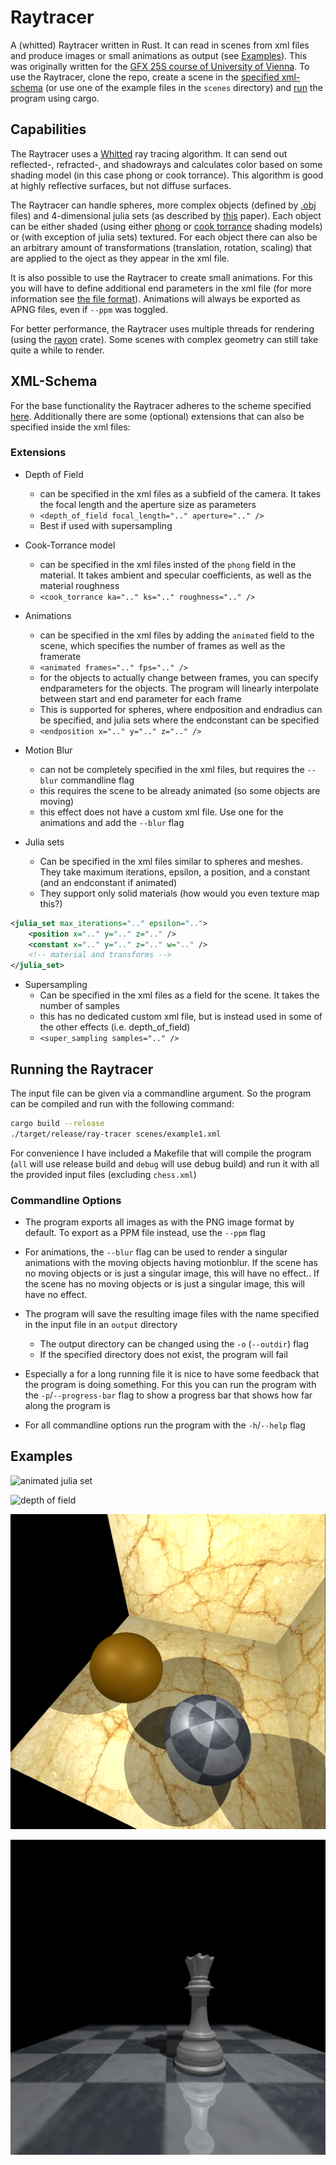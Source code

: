 # Raytracer

A (whitted) Raytracer written in Rust. It can read in scenes from xml files and produce images or small animations as output (see [Examples](#examples)).
This was originally written for the [GFX 25S course of University of Vienna](https://ufind.univie.ac.at/en/course.html?lv=052200&semester=2025S).
To use the Raytracer, clone the repo, create a scene in the [specified xml-schema](#xml-schema) (or use one of the example files in the `scenes` directory) and [run](#running-the-raytracer) the program using cargo.

## Capabilities

The Raytracer uses a [Whitted](https://www.scratchapixel.com/lessons/3d-basic-rendering/ray-tracing-overview/light-transport-ray-tracing-whitted.html) ray tracing algorithm.
It can send out reflected-, refracted-, and shadowrays and calculates color based on some shading model (in this case phong or cook torrance). This algorithm is good at highly reflective surfaces, but not diffuse surfaces.

The Raytracer can handle spheres, more complex objects (defined by [.obj](https://en.wikipedia.org/wiki/Wavefront_.obj_file) files) and 4-dimensional julia sets (as described by [this](https://www.cs.cmu.edu/~kmcrane/Projects/QuaternionJulia/paper.pdf) paper). Each object can be either shaded (using either [phong](https://en.wikipedia.org/wiki/Phong_reflection_model) or [cook torrance](https://graphicscompendium.com/references/cook-torrance) shading models) or (with exception of julia sets) textured.
For each object there can also be an arbitrary amount of transformations (translation, rotation, scaling) that are applied to the oject as they appear in the xml file.

It is also possible to use the Raytracer to create small animations. For this you will have to define additional end parameters in the xml file (for more information see [the file format](#extensions)).
Animations will always be exported as APNG files, even if `--ppm` was toggled.

For better performance, the Raytracer uses multiple threads for rendering (using the [rayon](https://github.com/rayon-rs/rayon) crate). Some scenes with complex geometry can still take quite a while to render.

## XML-Schema

For the base functionality the Raytracer adheres to the scheme specified [here](https://teaching.vda.univie.ac.at/graphics/25s/Labs/Lab3/lab2_file_specification.html).
Additionally there are some (optional) extensions that can also be specified inside the xml files:

### Extensions

- Depth of Field
  - can be specified in the xml files as a subfield of the camera. It takes the focal length and the aperture size as parameters
  - `<depth_of_field focal_length=".." aperture=".." />`
  - Best if used with supersampling

- Cook-Torrance model
  - can be specified in the xml files insted of the `phong` field in the material. It takes ambient and specular coefficients, as well as the material roughness
  - `<cook_torrance ka=".." ks=".." roughness=".." />`

- Animations
  - can be specified in the xml files by adding the `animated` field to the scene, which specifies the number of frames as well as the framerate
  - `<animated frames=".." fps=".." />`
  - for the objects to actually change between frames, you can specify endparameters for the objects. The program will linearly interpolate between start and end parameter for each frame
  - This is supported for spheres, where endposition and endradius can be specified, and julia sets where the endconstant can be specified
  - `<endposition x=".." y=".." z=".." />`

- Motion Blur
  - can not be completely specified in the xml files, but requires the `--blur` commandline flag
  - this requires the scene to be already animated (so some objects are moving)
  - this effect does not have a custom xml file. Use one for the animations and add the `--blur` flag

- Julia sets
  - Can be specified in the xml files similar to spheres and meshes. They take maximum iterations, epsilon, a position, and a constant (and an endconstant if animated)
  - They support only solid materials (how would you even texture map this?)

```xml
<julia_set max_iterations=".." epsilon="..">
    <position x=".." y=".." z=".." />
    <constant x=".." y=".." z=".." w=".." />
    <!-- material and transforms -->
</julia_set>
```

- Supersampling
  - Can be specified in the xml files as a field for the scene. It takes the number of samples
  - this has no dedicated custom xml file, but is instead used in some of the other effects (i.e. depth_of_field)
  - `<super_sampling samples=".." />`

## Running the Raytracer

The input file can be given via a commandline argument. So the program can be compiled and run with the following command:

```sh
cargo build --release
./target/release/ray-tracer scenes/example1.xml
```

For convenience I have included a Makefile that will compile the program (`all` will use release build and `debug` will use debug build) and run it with all the provided input files (excluding `chess.xml`)

### Commandline Options

- The program exports all images as with the PNG image format by default. To export as a PPM file instead, use the `--ppm` flag

- For animations, the `--blur` flag can be used to render a singular animations with the moving objects having motionblur. If the scene has no moving objects or is just a singular image, this will have no effect.. If the scene has no moving objects or is just a singular image, this will have no effect.

- The program will save the resulting image files with the name specified in the input file in an `output` directory
  - The output directory can be changed using the `-o` (`--outdir`) flag
  - If the specified directory does not exist, the program will fail

- Especially a for a long running file it is nice to have some feedback that the program is doing something. For this you can run the program with the `-p`/`--progress-bar` flag to show a progress bar that shows how far along the program is

- For all commandline options run the program with the `-h`/`--help` flag

## Examples

![animated julia set](examples/julia_animated.png)

![depth of field](examples/depth_of_field.png)

![cook torrance shading](examples/cook_torrance.png)

![chess piece](examples/chess.png)
